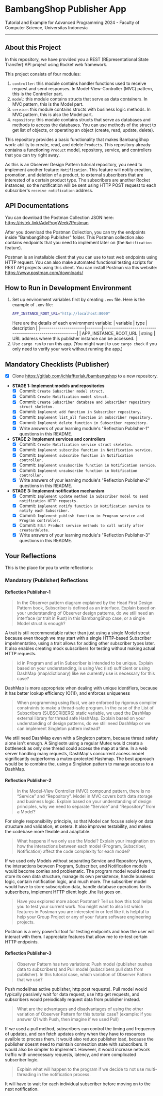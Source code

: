 # BambangShop Publisher App
Tutorial and Example for Advanced Programming 2024 - Faculty of Computer Science, Universitas Indonesia

---

## About this Project
In this repository, we have provided you a REST (REpresentational State Transfer) API project using Rocket web framework.

This project consists of four modules:
1.  `controller`: this module contains handler functions used to receive request and send responses.
    In Model-View-Controller (MVC) pattern, this is the Controller part.
2.  `model`: this module contains structs that serve as data containers.
    In MVC pattern, this is the Model part.
3.  `service`: this module contains structs with business logic methods.
    In MVC pattern, this is also the Model part.
4.  `repository`: this module contains structs that serve as databases and methods to access the databases.
    You can use methods of the struct to get list of objects, or operating an object (create, read, update, delete).

This repository provides a basic functionality that makes BambangShop work: ability to create, read, and delete `Product`s.
This repository already contains a functioning `Product` model, repository, service, and controllers that you can try right away.

As this is an Observer Design Pattern tutorial repository, you need to implement another feature: `Notification`.
This feature will notify creation, promotion, and deletion of a product, to external subscribers that are interested of a certain product type.
The subscribers are another Rocket instances, so the notification will be sent using HTTP POST request to each subscriber's `receive notification` address.

## API Documentations

You can download the Postman Collection JSON here: https://ristek.link/AdvProgWeek7Postman

After you download the Postman Collection, you can try the endpoints inside "BambangShop Publisher" folder.
This Postman collection also contains endpoints that you need to implement later on (the `Notification` feature).

Postman is an installable client that you can use to test web endpoints using HTTP request.
You can also make automated functional testing scripts for REST API projects using this client.
You can install Postman via this website: https://www.postman.com/downloads/

## How to Run in Development Environment
1.  Set up environment variables first by creating `.env` file.
    Here is the example of `.env` file:
    ```bash
    APP_INSTANCE_ROOT_URL="http://localhost:8000"
    ```
    Here are the details of each environment variable:
    | variable              | type   | description                                                |
    |-----------------------|--------|------------------------------------------------------------|
    | APP_INSTANCE_ROOT_URL | string | URL address where this publisher instance can be accessed. |
2.  Use `cargo run` to run this app.
    (You might want to use `cargo check` if you only need to verify your work without running the app.)

## Mandatory Checklists (Publisher)
-   [x] Clone https://gitlab.com/ichlaffterlalu/bambangshop to a new repository.
-   **STAGE 1: Implement models and repositories**
    -   [x] Commit: `Create Subscriber model struct.`
    -   [x] Commit: `Create Notification model struct.`
    -   [x] Commit: `Create Subscriber database and Subscriber repository struct skeleton.`
    -   [x] Commit: `Implement add function in Subscriber repository.`
    -   [x] Commit: `Implement list_all function in Subscriber repository.`
    -   [x] Commit: `Implement delete function in Subscriber repository.`
    -   [x] Write answers of your learning module's "Reflection Publisher-1" questions in this README.
-   **STAGE 2: Implement services and controllers**
    -   [x] Commit: `Create Notification service struct skeleton.`
    -   [x] Commit: `Implement subscribe function in Notification service.`
    -   [x] Commit: `Implement subscribe function in Notification controller.`
    -   [x] Commit: `Implement unsubscribe function in Notification service.`
    -   [x] Commit: `Implement unsubscribe function in Notification controller.`
    -   [x] Write answers of your learning module's "Reflection Publisher-2" questions in this README.
-   **STAGE 3: Implement notification mechanism**
    -   [x] Commit: `Implement update method in Subscriber model to send notification HTTP requests.`
    -   [x] Commit: `Implement notify function in Notification service to notify each Subscriber.`
    -   [x] Commit: `Implement publish function in Program service and Program controller.`
    -   [x] Commit: `Edit Product service methods to call notify after create/delete.`
    -   [x] Write answers of your learning module's "Reflection Publisher-3" questions in this README.

## Your Reflections
This is the place for you to write reflections:

### Mandatory (Publisher) Reflections

#### Reflection Publisher-1
>In the Observer pattern diagram explained by the Head First Design Pattern book, Subscriber is defined as an interface. Explain based on your understanding of Observer design patterns, do we still need an interface (or trait in Rust) in this BambangShop case, or a single Model struct is enough?

A trait is still recommendable rather than just using a single Model strcut because even though we may start with a single HTTP-based Subscriber impelmentatino, using a trait allows for adding other subscriber types later. It also enables creating mock subscribers for testing without making actual HTTP requests.

>id in Program and url in Subscriber is intended to be unique. Explain based on your understanding, is using Vec (list) sufficient or using DashMap (map/dictionary) like we currently use is necessary for this case?

DashMap is more appropriate when dealing with unique identifiers, because it has better lookup efficiency (O(1)), and enforces uniqueness

>When programming using Rust, we are enforced by rigorous compiler constraints to make a thread-safe program. In the case of the List of Subscribers (SUBSCRIBERS) static variable, we used the DashMap external library for thread safe HashMap. Explain based on your understanding of design patterns, do we still need DashMap or we can implement Singleton pattern instead?

We still need DashMap even with a  Singleton pattern, because thread safety alone isn't enough. A Singleotn using a regular Mutex<HashMap> would create a bottleneck as only one thread could access the map at a time. In a web server handling many requests, DashMap's concurrent access model significantly outperforms a mutex-protected Hashmap. The best approach would be to combine the, using a Singleton pattern to manage access to a DashMap.
#### Reflection Publisher-2
>In the Model-View Controller (MVC) compound pattern, there is no “Service” and “Repository”. Model in MVC covers both data storage and business logic. Explain based on your understanding of design principles, why we need to separate “Service” and “Repository” from a Model?

For single responsibility principle, so that Model can focuse solely on data structure and validation, et cetera. It also improves testability, and makes the codebase more flexible and adaptable.

>What happens if we only use the Model? Explain your imagination on how the interactions between each model (Program, Subscriber, Notification) affect the code complexity for each model?

If we used only Models without separating Service and Repository layers, the interactions between Program, Subscriber, and Notification models would become comlex and problematic. The program model would need to store its own data structure, manage its own persistence, handle business logic, contain notification logic, and much more. The subscriber model would have to store subscription data, handle database operations for its subscribers, implement HTTP client logic..the list goes on.


>Have you explored more about Postman? Tell us how this tool helps you to test your current work. You might want to also list which features in Postman you are interested in or feel like it is helpful to help your Group Project or any of your future software engineering projects.

Postman is a very powerful tool for testing endpoints and how the user will interact with them. I appreciate features that allow me to re-test certain HTTP endpoints.
#### Reflection Publisher-3
>Observer Pattern has two variations: Push model (publisher pushes data to subscribers) and Pull model (subscribers pull data from publisher). In this tutorial case, which variation of Observer Pattern that we use?

Push model(has active publisher, http post requests). Pull model would typically passively wait for data request, use http get requests, and subscribers would preiodically request data from publisher instead.

>What are the advantages and disadvantages of using the other variation of Observer Pattern for this tutorial case? (example: if you answer Q1 with Push, then imagine if we used Pull)

If we used a pull method, subscribers can control the timing and frequency of updates, and can fetch updates onlny when they have to resources availble to process them. It would also reduce publisher load, because the publisher doesnt need to maintain connection state with subscribers. It would also be simpler to implement. However, it would increase network traffic with unnecessary requests, latency, and more complicated subscriber logic. 

>Explain what will happen to the program if we decide to not use multi-threading in the notification process.

It will have to wait for each individual subscriber before moving on to the next notification.